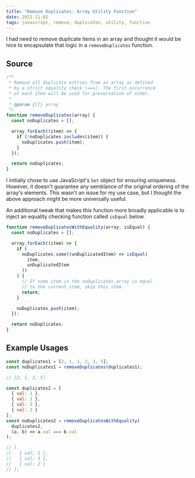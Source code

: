 ```yaml
---
title: "Remove Duplicates: Array Utility Function"
date: 2021-11-02
tags: javascript, remove, duplicates, utility, function
---
```


I had need to remove duplicate items in an array and thought it would be nice to encapsulate that logic in a `removeDuplicates` function.

## Source

```js
/**
 * Remove all duplicate entries from an array as defined
 * by a strict equality check (===). The first occurrence
 * of each item will be used for preservation of order.
 *
 * @param {[]} array
 */
function removeDuplicates(array) {
  const noDuplicates = [];

  array.forEach((item) => {
    if (!noDuplicates.includes(item)) {
      noDuplicates.push(item);
    }
  });

  return noDuplicates;
}
```

I initially chose to use JavaScript's `Set` object for ensuring uniqueness. However, it doesn't guarantee any semblance of the original ordering of the array's elements. This wasn't an issue for my use case, but I thought the above approach might be more universally useful.

An additional tweak that makes this function more broadly applicable is to inject an equality checking function called `isEqual` below.

```js
function removeDuplicatesWithEquality(array, isEqual) {
  const noDuplicates = [];

  array.forEach((item) => {
    if (
      noDuplicates.some((unDuplicatedItem) => isEqual(
        item,
        unDuplicatedItem
      ))
    ) {
      // If some item in the noDuplicates array is equal
      // to the current item, skip this item.
      return;
    }

    noDuplicates.push(item);
  });

  return noDuplicates;
}
```

## Example Usages

```js
const duplicates1 = [2, 1, 1, 2, 3, 5];
const noDuplicates1 = removeDuplicates(duplicates1);

// [2, 1, 3, 5]

const duplicates2 = [
  { val: 1 },
  { val: 1 },
  { val: 3 },
  { val: 2 }
];
const noDuplicates2 = removeDuplicatesWithEquality(
  duplicates2,
  (a, b) => a.val === b.val
);

// [
//   { val: 1 },
//   { val: 3 },
//   { val: 2 }
// ];
```
